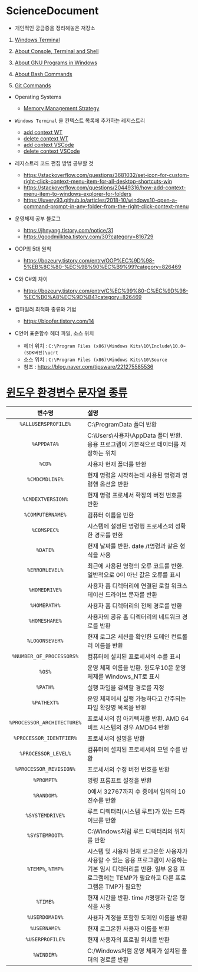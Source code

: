 # ScienceDocument

* 개인적인 궁금증을 정리해놓은 저장소

1. [Windows Terminal](WindowsTerminal.md)
   
2. [About Console, Terminal and Shell](AboutConsole,TerminalandShell.md)
3. [About GNU Programs in Windows](Gnu프로그램비교.md)
4. [About Bash Commands](AboutBashCommands.md)
5. [Git Commands](유용한%20Git%20커맨드.md)

* Operating Systems
  - [Memory Management Strategy](MemoryManagementStrategies.md)


* `Windows Terminal` 을 컨텍스트 목록에 추가하는 레지스트리
  - [add context WT](contextTerminal.reg)
  - [delete context WT](contextTerminalDelete.reg)
  - [add context VSCode](contextVSCode.reg)
  - [delete context VSCode](contextVSCodeDelete.reg)
  
* 레지스트리 코드 편집 방법 공부할 것
  - https://stackoverflow.com/questions/3681032/set-icon-for-custom-right-click-context-menu-item-for-all-desktop-shortcuts-win
  - https://stackoverflow.com/questions/20449316/how-add-context-menu-item-to-windows-explorer-for-folders
  - https://luvery93.github.io/articles/2018-10/windows10-open-a-command-prompt-in-any-folder-from-the-right-click-context-menu

* 운영체제 공부 블로그
  - https://jhnyang.tistory.com/notice/31
  - https://goodmilktea.tistory.com/30?category=816729

* OOP의 5대 원칙
  - https://bozeury.tistory.com/entry/OOP%EC%9D%98-5%EB%8C%80-%EC%9B%90%EC%B9%99?category=826469

* C와 C#의 차이
  - https://bozeury.tistory.com/entry/C%EC%99%80-C%EC%9D%98-%EC%B0%A8%EC%9D%B4?category=826469

* 컴파일러 최적화 종류와 기법 
  - https://bloofer.tistory.com/14 

* C언어 표준함수 헤더 파일, 소스 위치
  - 헤더 위치 : `C:\Program Files (x86)\Windows Kits\10\Include\10.0~(SDK버전)\ucrt`
  - 소스 위치 : `C:\Program Files (x86)\Windows Kits\10\Source`
  - 참조 : https://blog.naver.com/tipsware/221275585536

# [윈도우 환경변수 문자열 종류](https://badayak.com/entry/%EC%9C%88%EB%8F%84%EC%9A%B010-%ED%99%98%EA%B2%BD%EB%B3%80%EC%88%98-%EB%AC%B8%EC%9E%90%EC%97%B4-%EC%A2%85%EB%A5%98)

|       변수명        | 설명 
| :-----------------: | :----------------------------------------------------------------------------------- |
`%ALLUSERSPROFILE%` | C:\ProgramData 폴더 반환
`%APPDATA%` | C:\Users\사용자\AppData 폴더 반환. 응용 프로그램이 기본적으로 데이터를 저장하는 위치
`%CD%`        | 사용자 현재 폴더를 반환
`%CMDCMDLINE%`    | 현재 명령을 시작하는데 사용된 명령과 명령행 옵션을 반환
`%CMDEXTVERSION%`  | 현재 명령 프로세서 확장의 버전 번호를 반환
`%COMPUTERNAME%` | 컴퓨터 이름을 반환
`%COMSPEC%` | 시스템에 설졍된 명령행 프로세스의 정확한 경로를 반환
`%DATE%` | 현재 날짜를 반환. date /t명령과 같은 형식을 사용
`%ERRORLEVEL%` | 최근에 사용된 명령의 오류 코드를 반환. 일반적으로 0이 아닌 값은 오류를 표시
`%HOMEDRIVE%` | 사용자 홈 디렉터리에 연결된 로컬 워크스테이션 드라이브 문자를 반환
`%HOMEPATH%` | 사용자 홈 디렉터리의 전체 경로를 반환
`%HOMESHARE%` | 사용자의 공유 홈 디렉터리의 네트워크 경로를 반환
`%LOGONSEVER%` | 현재 로그온 세션을 확인한 도메인 컨트롤러 이름을 반환
`%NUMBER_OF_PROCESSORS%` | 컴퓨터에 설치된 프로세서의 수를 표시
`%OS%` | 운영 체제 이름을 반환. 윈도우10은 운영 체제를 Windows_NT로 표시
`%PATH%` | 실행 파일을 검색할 경로를 지정
`%PATHEXT%` | 운영 체제에서 실행 가능하다고 간주되는 파일 확장명 목록을 반환
`%PROCESSOR_ARCHITECTURE%` | 프로세서의 칩 아키텍처를 반환. AMD 64비트 시스템의 경우 AMD64 반환
`%PROCESSOR_IDENTFIER%` | 프로세서의 설명을 반환
`%PROCESSOR_LEVEL%` | 컴퓨터에 설치된 프로세서의 모델 수를 반환
`%PROCESSOR_REVISION%` | 프로세서의 수정 버전 번호를 반환
`%PROMPT%` | 명령 프롬프트 설정을 반환
`%RANDOM%` | 0에서 32767까지 수 중에서 임의의 10진수를 반환
`%SYSTEMDRIVE%` | 루트 디렉터리(시스템 루트)가 있는 드라이브를 반환
`%SYSTEMROOT%` |  C:\Windows처럼 루트 디렉터리의 위치를 반환
`%TEMP%`, `%TMP%` | 시스템 및 사용자 현재 로그온한 사용자가 사용할 수 있는 응용 프로그램이 사용하는 기본 임시 디렉터리를 반환. 일부 응용 프로그램에는 TEMP가 필요하고 다른 프로그램은 TMP가 필요함
`%TIME%` | 현재 시간을 반환. time /t명령과 같은 형식을 사용
`%USERDOMAIN%` | 사용자 계정을 포함한 도메인 이름을 반환
`%USERNAME%` | 현재 로그온한 사용자 이름을 반환
`%USERPROFILE%` | 현재 사용자의 프로필 위치를 반환
`%WINDIR%` | C:/Windows처럼 운영 체제가 설치된 폴더의 경로를 반환